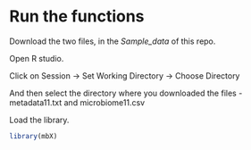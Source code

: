 
# Run the functions 

Download the two files, in the *Sample_data* of this repo.

Open R studio.

Click on Session → Set Working Directory → Choose Directory

And then select the directory where you downloaded the files - metadata11.txt and microbiome11.csv

Load the library.


```r
library(mbX)
```
